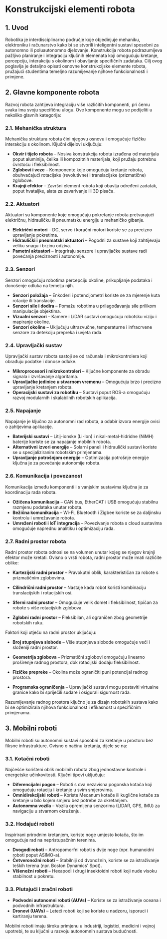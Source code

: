 # Konstrukcijski elementi robota

## 1. Uvod
Robotika je interdisciplinarno područje koje objedinjuje mehaniku, elektroniku i računarstvo kako bi se stvorili inteligentni sustavi sposobni za autonomno ili poluautonomno djelovanje. Konstrukcija robota podrazumijeva pažljivo planiranje i integraciju ključnih elemenata koji omogućuju kretanje, percepciju, interakciju s okolinom i obavljanje specifičnih zadataka. Cilj ovog poglavlja je detaljno opisati osnovne konstrukcijske elemente robota, pružajući studentima temeljno razumijevanje njihove funkcionalnosti i primjene.

## 2. Glavne komponente robota
Razvoj robota zahtijeva integraciju više različitih komponenti, pri čemu svaka ima svoju specifičnu ulogu. Ove komponente mogu se podijeliti u nekoliko glavnih kategorija:

### 2.1. Mehanička struktura
Mehanička struktura robota čini njegovu osnovu i omogućuje fizičku interakciju s okolinom. Ključni dijelovi uključuju:
- **Okvir i tijelo robota** – Nosiva konstrukcija robota izrađena od materijala poput aluminija, čelika ili kompozitnih materijala, koji pružaju potrebnu čvrstoću i fleksibilnost.
- **Zglobovi i veze** – Komponente koje omogućuju kretanje robota, obuhvaćajući rotacijske (revolutivne) i translacijske (prizmatične) zglobove.
- **Krajnji efektor** – Završni element robota koji obavlja određeni zadatak, poput hvataljke, alata za zavarivanje ili 3D pisača.

### 2.2. Aktuatori
Aktuatori su komponente koje omogućuju pokretanje robota pretvarajući električnu, hidrauličku ili pneumatsku energiju u mehaničko gibanje.
- **Električni motori** – DC, servo i koračni motori koriste se za precizno upravljanje pokretima.
- **Hidraulički i pneumatski aktuatori** – Pogodni za sustave koji zahtijevaju veliku snagu i brzinu odziva.
- **Pametni aktuatori** – Integriraju senzore i upravljačke sustave radi povećanja preciznosti i autonomije.

### 2.3. Senzori
Senzori omogućuju robotima percepciju okoline, prikupljanje podataka i donošenje odluka na temelju njih.
- **Senzori položaja** – Enkoderi i potencijometri koriste se za mjerenje kuta rotacije ili translacije.
- **Senzori sile i dodira** – Pomažu robotima u prilagođavanju sile prilikom manipulacije objektima.
- **Vizualni senzori** – Kamere i LiDAR sustavi omogućuju robotsku viziju i mapiranje okoline.
- **Senzori okoline** – Uključuju ultrazvučne, temperaturne i infracrvene senzore za detekciju prepreka i uvjeta rada.

### 2.4. Upravljački sustav
Upravljački sustav robota sastoji se od računala i mikrokontrolera koji obrađuju podatke i donose odluke.
- **Mikroprocesori i mikrokontroleri** – Ključne komponente za obradu signala i izvršavanje algoritama.
- **Upravljačke jedinice u stvarnom vremenu** – Omogućuju brzo i precizno upravljanje kretanjem robota.
- **Operacijski sustavi za robotiku** – Sustavi poput ROS-a omogućuju razvoj modularnih i skalabilnih robotskih aplikacija.

### 2.5. Napajanje
Napajanje je ključno za autonomni rad robota, a odabir izvora energije ovisi o zahtjevima aplikacije.
- **Baterijski sustavi** – Litij-ionske (Li-Ion) i nikal-metal-hidridne (NiMH) baterije koriste se za napajanje mobilnih robota.
- **Alternativni izvori energije** – Solarni paneli i hidraulički sustavi koriste se u specijaliziranim robotskim primjenama.
- **Upravljanje potrošnjom energije** – Optimizacija potrošnje energije ključna je za povećanje autonomije robota.

### 2.6. Komunikacija i povezanost
Komunikacija između komponenti i s vanjskim sustavima ključna je za koordinaciju rada robota.
- **Ožičena komunikacija** – CAN bus, EtherCAT i USB omogućuju stabilnu razmjenu podataka unutar robota.
- **Bežična komunikacija** – Wi-Fi, Bluetooth i Zigbee koriste se za daljinsku kontrolu i umrežavanje robota.
- **Umreženi roboti i IoT integracija** – Povezivanje robota s cloud sustavima omogućuje naprednu analitiku i optimizaciju rada.

### 2.7. Radni prostor robota

Radni prostor robota odnosi se na volumen unutar kojeg se njegov krajnji efektor može kretati. Ovisno o vrsti robota, radni prostor može imati različite oblike:

- **Kartezijski radni prostor** – Pravokutni oblik, karakterističan za robote s prizmatičnim zglobovima.

- **Cilindrični radni prostor** – Nastaje kada robot koristi kombinaciju translacijskih i rotacijskih osi.

- **Sferni radni prostor** – Omogućuje velik domet i fleksibilnost, tipičan za robote s više rotacijskih zglobova.

- **Zglobni radni prostor** – Fleksibilan, ali ograničen zbog geometrije robotskih ruku.

Faktori koji utječu na radni prostor uključuju:

- **Broj stupnjeva slobode** – Više stupnjeva slobode omogućuje veći i složeniji radni prostor.

- **Geometrija zglobova** – Prizmatični zglobovi omogućuju linearno proširenje radnog prostora, dok rotacijski dodaju fleksibilnost.

- **Fizičke prepreke** – Okolina može ograničiti puni potencijal radnog prostora.

- **Programska ograničenja** – Upravljački sustavi mogu postaviti virtualne granice kako bi spriječili sudare i osigurali sigurnost rada.

Razumijevanje radnog prostora ključno je za dizajn robotskih sustava kako bi se optimizirala njihova funkcionalnost i efikasnost u specifičnim primjenama.

## 3. Mobilni roboti
Mobilni roboti su autonomni sustavi sposobni za kretanje u prostoru bez fiksne infrastrukture. Ovisno o načinu kretanja, dijele se na:

### 3.1. Kotačni roboti
Najčešće korišteni oblik mobilnih robota zbog jednostavne kontrole i energetske učinkovitosti. Ključni tipovi uključuju:
- **Diferencijalni pogon** – Roboti s dva nezavisna pogonska kotača koji omogućuju rotaciju i kretanje u svim smjerovima.
- **Omnidirekcijski roboti** – Koriste Mecanum kotače ili kuglične kotače za kretanje u bilo kojem smjeru bez potrebe za okretanjem.
- **Autonomna vozila** – Vozila opremljena senzorima (LIDAR, GPS, IMU) za navigaciju u stvarnom okruženju.

### 3.2. Hodajući roboti
Inspirirani prirodnim kretanjem, koriste noge umjesto kotača, što im omogućuje rad na nepristupačnim terenima.
- **Dvogodi roboti** – Antropomorfni roboti s dvije noge (npr. humanoidni roboti poput ASIMO-a).
- **Četveronožni roboti** – Stabilniji od dvonožnih, koriste se za istraživanje teških terena (npr. Boston Dynamics' Spot).
- **Višenožni roboti** – Hexapodi i drugi insektoidni roboti koji nude visoku stabilnost u pokretu.

### 3.3. Plutajući i zračni roboti
- **Podvodni autonomni roboti (AUVs)** – Koriste se za istraživanje oceana i podvodnih infrastruktura.
- **Dronovi (UAVs)** – Leteći roboti koji se koriste u nadzoru, isporuci i kartiranju terena.

Mobilni roboti imaju široku primjenu u industriji, logistici, medicini i vojnoj upotrebi, te su ključni u razvoju autonomnih sustava budućnosti.

